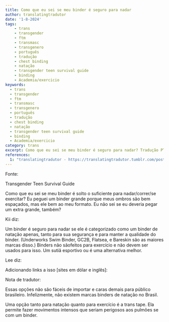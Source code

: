 ```yaml
---
title: Como que eu sei se meu binder é seguro para nadar
author: translatingtradutor
date: '1-8-2024'
tags:
    - trans
    - transgender
    - ftm
    - transmasc
    - transgenero
    - português
    - tradução
    - chest binding
    - natação
    - transgender teen survival guide
    - binding
    - Academia/exercicio
keywords:
  - trans
  - transgender
  - ftm
  - transmasc
  - transgenero
  - português
  - tradução
  - chest binding
  - natação
  - transgender teen survival guide
  - binding
  - Academia/exercicio
category: trans
excerpt: Como que eu sei se meu binder é seguro para nadar? Tradução PTFonteTransgender Teen Survival GuideComo que eu sei se meu binder é solto o suficient...
references:
  1: "translatingtradutor - https://translatingtradutor.tumblr.com/post/757646236424732672/como-que-eu-sei-se-meu-binder-%C3%A9-seguro-para-nadar"
---
```


Fonte:

Transgender Teen Survival Guide

Como que eu sei se meu binder é solto o suficiente para nadar/correr/se exercitar? Eu peguei um binder grande porque meus ombros são bem espaçados, mas ele bem ao meu formato. Eu não sei se eu deveria pegar um extra grande, também?

Kii diz:

Um binder é seguro para nadar se ele é categorizado como um binder de natação apenas, tanto para sua segurança e para manter a qualidade do binder. (Underworks Swim Binder, GC2B, Flatsea, e Bareskin são as maiores marcas disso.) Binders não sãofeitos para exercício e não devem ser usados para isso. Um sutiã esportivo ou é uma alternativa melhor.

Lee diz:

Adicionando links a isso [sites em dólar e inglês]:

Nota de tradutor:

Essas opções não são fáceis de importar e caras demais para público brasileiro. Infelizmente, não existem marcas binders de natação no Brasil.

Uma opção tanto para natação quanto para exercício é a trans tape. Ela permite fazer movimentos intensos que seriam perigosos aos pulmões se com um binder.